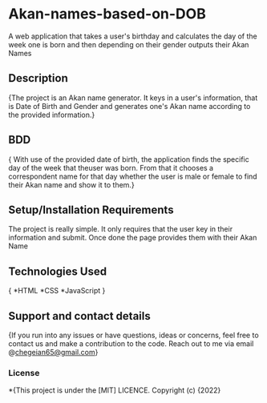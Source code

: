 # Akan-names-based-on-DOB
 A web application that takes a user's birthday and calculates the day of the week one is born and then depending on their gender outputs their Akan Names
## Description
{The project is an Akan name generator. It keys in a user's information, that is Date of Birth and Gender and generates one's Akan name according to the provided information.}
## BDD
{ With use of the provided date of birth, the application finds the specific day of the week that theuser was born. From that it chooses a correspondent name for that day whether the user is male or female to find their Akan name and show it to them.}
## Setup/Installation Requirements
The project is really simple. It only requires that the user key in their information and submit. Once done the page provides them with their Akan Name
## Technologies Used
{
    *HTML
    *CSS
    *JavaScript
}
## Support and contact details
{If you run into any issues or have questions, ideas or concerns, feel free to contact us and make a contribution to the code. Reach out to me via email @chegeian65@gmail.com}
### License
*{This project is under the [MIT] LICENCE. Copyright (c) {2022}
